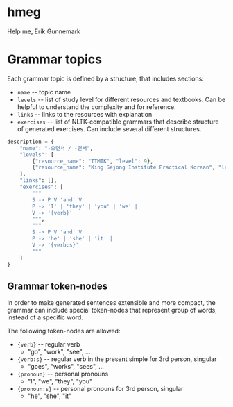 # hmeg
Help me, Erik Gunnemark

# Grammar topics

Each grammar topic is defined by a structure, that includes sections:
* `name` -- topic name
* `levels` -- list of study level for different resources and textbooks. Can be helpful to understand the complexity and for reference.
* `links` -- links to the resources with explanation
* `exercises` -- list of NLTK-compatible grammars that describe structure of generated exercises. Can include several different structures.

```python
description = {
    "name": "-으면서 / -면서",
    "levels": [
        {"resource_name": "TTMIK", "level": 9},
        {"resource_name": "King Sejong Institute Practical Korean", "level": 3}
    ],
    "links": [],
    "exercises": [
        """
        S -> P V 'and' V
        P -> 'I' | 'they' | 'you' | 'we' |
        V -> '{verb}'
        """,
        """
        S -> P V 'and' V
        P -> 'he' | 'she' | 'it' | 
        V -> '{verb:s}'
        """
    ]
}
```

## Grammar token-nodes

In order to make generated sentences extensible and more compact, the grammar can include special token-nodes
that represent group of words, instead of a specific word.

The following token-nodes are allowed:
* `{verb}` -- regular verb
   * "go", "work", "see", ... 
* `{verb:s}` -- regular verb in the present simple for 3rd person, singular
   * "goes", "works", "sees", ... 
* `{pronoun}` -- personal pronouns
   * "I", "we", "they", "you" 
* `{pronoun:s}` -- personal pronouns for 3rd person, singular
   * "he", "she", "it" 
